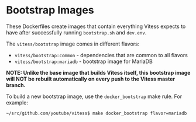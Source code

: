 # Bootstrap Images

These Dockerfiles create images that contain everything Vitess expects to have
after successfully running `bootstrap.sh` and `dev.env`.

The `vitess/bootstrap` image comes in different flavors:

* `vitess/bootstrap:common` - dependencies that are common to all flavors
* `vitess/bootstrap:mariadb` - bootstrap image for MariaDB

**NOTE: Unlike the base image that builds Vitess itself, this bootstrap image
will NOT be rebuilt automatically on every push to the Vitess master branch.**

To build a new bootstrap image, use the `docker_bootstrap` make rule.
For example:

```
~/src/github.com/youtube/vitess$ make docker_bootstrap flavor=mariadb
```

